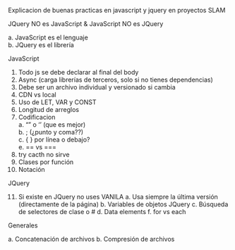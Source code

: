 Explicacion de buenas practicas en javascript y jquery en proyectos SLAM

JQuery NO es JavaScript & JavaScript NO es JQuery

  a.	JavaScript es el lenguaje  
  b.	JQuery es el librería
    
JavaScript

  1. Todo js se debe declarar al final del body
  2. Async (carga librerías de terceros, solo si no tienes dependencias)
  3. Debe ser un archivo individual y versionado si cambia
  4. CDN vs local
  5. Uso de LET, VAR y CONST
  6. Longitud de arreglos
  7.	Codificacion  
    a. “” o ‘’ (que es mejor)  
    b. ; (¿punto y coma??)  
    c. { } por línea o debajo?  
    e. == vs ===  
  8. try cacth no sirve
  9. Clases por función
  10. Notación

JQuery 

  11. Si existe en JQuery no uses VANILA
    a. Usa siempre la última versión (directamente de la página)
    b. Variables de objetos JQuery
    c. Búsqueda de selectores de clase o #
    d. Data elements
    f. for vs each

Generales

  a. Concatenación de archivos
  b. Compresión de archivos
